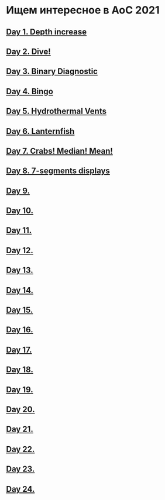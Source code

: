 # Ищем интересное в AoC 2021 

## [Day 1. Depth increase](DAY01.md)

## [Day 2. Dive!](DAY02.md)

## [Day 3. Binary Diagnostic](DAY03.md)

## [Day 4. Bingo](DAY04.md)

## [Day 5. Hydrothermal Vents](DAY05.md)

## [Day 6. Lanternfish](DAY06.md)

## [Day 7. Crabs! Median! Mean!](DAY07.md)

## [Day 8. 7-segments displays](DAY08.md)

## [Day 9.](DAY09.md)

## [Day 10.](DAY10.md)

## [Day 11.](DAY11.md)

## [Day 12.](DAY12.md)

## [Day 13.](DAY13.md)

## [Day 14.](DAY14.md)

## [Day 15.](DAY15.md)

## [Day 16.](DAY16.md)

## [Day 17.](DAY17.md)

## [Day 18.](DAY18.md)

## [Day 19.](DAY19.md)

## [Day 20.](DAY20.md)

## [Day 21.](DAY21.md)

## [Day 22.](DAY22.md)

## [Day 23.](DAY23.md)

## [Day 24.](DAY24.md)
